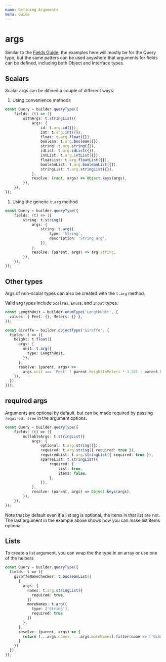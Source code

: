 ```yaml
---
name: Defining Arguments
menu: Guide
---
```


# args

Similar to the [Fields Guide](https://github.com/hayes/giraphql/tree/d9ede803cce6816f6760f89b9301c6607bc1ad66/guide-fields/README.md), the examples here will mostly be for the Query type, but the same patters can be used anywhere that arguments for fields can be defined, including both Object and Interface types.

## Scalars

Scalar args can be difined a couple of different ways:

1. Using convenience methods

```typescript
const Query = builder.queryType({
    fields: (t) => ({
        withArgs: t.stringList({
            args: {
                id: t.arg.id({}),
                int: t.arg.int({}),
                float: t.arg.float({}),
                boolean: t.arg.boolean({}),
                string: t.arg.string({}),
                idList: t.arg.idList({}),
                intList: t.arg.intList({}),
                floatList: t.arg.floatList({}),
                booleanList: t.arg.booleanList({}),
                stringList: t.arg.stringList({}),
            },
            resolve: (root, args) => Object.keys(args),
        }),
    }),
});
```

1. Using the generic `t.arg` method

```typescript
const Query = builder.queryType({
    fields: (t) => ({
        string: t.string({
            args: {
                string: t.arg({
                    type: 'String',
                    description: 'String arg',
                }),
            },
            resolve: (parent, args) => arg.string,
        }),
    }),
});
```

## Other types

Args of non-scalar types can also be created with the `t.arg` method.

Valid arg types include `Scalras`, `Enums`, and `Input` types.

```typescript
const LengthUnit = builder.enumType('LengthUnit', {
  values: { Feet: {}, Meters: {} },
});

const Giraffe = builder.objectType('Giraffe', {
  fields: t => ({
    height: t.float({
      args: {
        unit: t.arg({
          type: LengthUnit,
        }),
      },
      resolve: (parent, args) =>
        args.unit === 'Feet' ? parent.heightInMeters * 3.281 : parent.heightInMeters,
    }),
  }),
}));
```

## required args

Arguments are optional by default, but can be made required by passing `required: true` in the argument options.

```typescript
const Query = builder.queryType({
    fields: (t) => ({
        nullableArgs: t.stringList({
            args: {
                optional: t.arg.string({}),
                required: t.arg.string({ required: true }),
                requiredList: t.arg.stringList({ required: true }),
                sparseList: t.stringList({
                    required: {
                        list: true,
                        items: false,
                    },
                }),
            },
            resolve: (parent, args) => Object.keys(args),
        }),
    }),
});
```

Note that by default even if a list arg is optional, the items in that list are not. The last argument in the example above shows how you can make list items optional.

## Lists

To create a list argument, you can wrap the the type in an array or use one of the helpers

```typescript
const Query = builder.queryType({
  fields: t => ({
    giraffeNameChecker: t.booleanList({
      {
        args: {
          names: t.arg.stringList({
            required: true,
          })
          moreNames: t.arg({
            type: ['String'],
            required: true
          })
        },
      },
      resolve: (parent, args) => {
        return [...args.names, ...args.moreNames].filter(name => ['Gina', 'James'].includes(name)),
      }
    })
  }),
});
```

